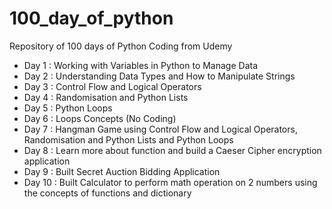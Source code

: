 # 100_day_of_python
Repository of 100 days of Python Coding from Udemy

* Day 1  : Working with Variables in Python to Manage Data
* Day 2  : Understanding Data Types and How to Manipulate Strings
* Day 3  : Control Flow and Logical Operators
* Day 4  : Randomisation and Python Lists
* Day 5  : Python Loops
* Day 6  : Loops Concepts (No Coding)
* Day 7  : Hangman Game using Control Flow and Logical Operators, Randomisation and Python Lists and Python Loops
* Day 8  : Learn more about function and build a Caeser Cipher encryption application
* Day 9  : Built Secret Auction Bidding Application
* Day 10 : Built Calculator to perform math operation on 2 numbers using the concepts of functions and dictionary